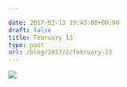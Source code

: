 ```yaml
---

date: 2017-02-13 19:43:00+00:00
draft: false
title: February 13
type: post
url: /blog/2017/2/february-13
---
```


![](/images/2017-02-13-20172february-13/image-asset.jpeg)

